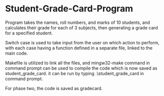# Student-Grade-Card-Program

Program takes the names, roll numbers, and marks of 10 students, and calculates their grade for each of 3 subjects, then generating a grade card for a specified student.

Switch case is used to take input from the user on which action to perform, with each case having a function defined in a separate file, linked to the main code.

Makefile is utilized to link all the files, and mingw32-make command in command prompt can be used to compile the code which is now saved as student_grade_card. it can be run by typing .\student_grade_card in command prompt.

For phase two, the code is saved as gradecard.
